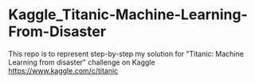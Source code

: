# Kaggle_Titanic-Machine-Learning-From-Disaster

This repo is to represent step-by-step my solution for "Titanic: Machine Learning from disaster" challenge on Kaggle
https://www.kaggle.com/c/titanic
